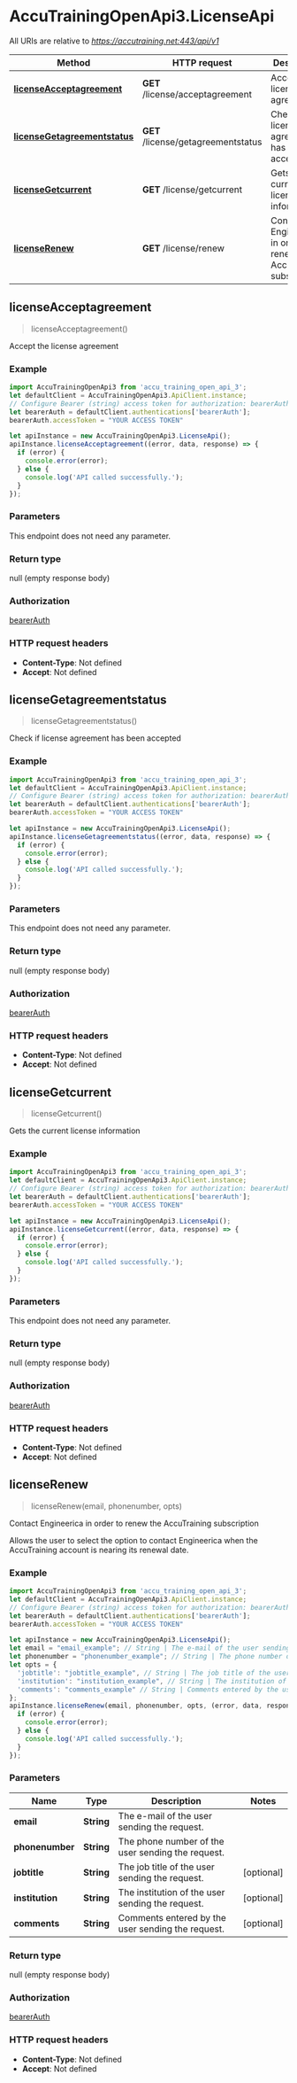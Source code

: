 # AccuTrainingOpenApi3.LicenseApi

All URIs are relative to *https://accutraining.net:443/api/v1*

Method | HTTP request | Description
------------- | ------------- | -------------
[**licenseAcceptagreement**](LicenseApi.md#licenseAcceptagreement) | **GET** /license/acceptagreement | Accept the license agreement
[**licenseGetagreementstatus**](LicenseApi.md#licenseGetagreementstatus) | **GET** /license/getagreementstatus | Check if license agreement has been accepted
[**licenseGetcurrent**](LicenseApi.md#licenseGetcurrent) | **GET** /license/getcurrent | Gets the current license information
[**licenseRenew**](LicenseApi.md#licenseRenew) | **GET** /license/renew | Contact Engineerica in order to renew the AccuTraining subscription



## licenseAcceptagreement

> licenseAcceptagreement()

Accept the license agreement

### Example

```javascript
import AccuTrainingOpenApi3 from 'accu_training_open_api_3';
let defaultClient = AccuTrainingOpenApi3.ApiClient.instance;
// Configure Bearer (string) access token for authorization: bearerAuth
let bearerAuth = defaultClient.authentications['bearerAuth'];
bearerAuth.accessToken = "YOUR ACCESS TOKEN"

let apiInstance = new AccuTrainingOpenApi3.LicenseApi();
apiInstance.licenseAcceptagreement((error, data, response) => {
  if (error) {
    console.error(error);
  } else {
    console.log('API called successfully.');
  }
});
```

### Parameters

This endpoint does not need any parameter.

### Return type

null (empty response body)

### Authorization

[bearerAuth](../README.md#bearerAuth)

### HTTP request headers

- **Content-Type**: Not defined
- **Accept**: Not defined


## licenseGetagreementstatus

> licenseGetagreementstatus()

Check if license agreement has been accepted

### Example

```javascript
import AccuTrainingOpenApi3 from 'accu_training_open_api_3';
let defaultClient = AccuTrainingOpenApi3.ApiClient.instance;
// Configure Bearer (string) access token for authorization: bearerAuth
let bearerAuth = defaultClient.authentications['bearerAuth'];
bearerAuth.accessToken = "YOUR ACCESS TOKEN"

let apiInstance = new AccuTrainingOpenApi3.LicenseApi();
apiInstance.licenseGetagreementstatus((error, data, response) => {
  if (error) {
    console.error(error);
  } else {
    console.log('API called successfully.');
  }
});
```

### Parameters

This endpoint does not need any parameter.

### Return type

null (empty response body)

### Authorization

[bearerAuth](../README.md#bearerAuth)

### HTTP request headers

- **Content-Type**: Not defined
- **Accept**: Not defined


## licenseGetcurrent

> licenseGetcurrent()

Gets the current license information

### Example

```javascript
import AccuTrainingOpenApi3 from 'accu_training_open_api_3';
let defaultClient = AccuTrainingOpenApi3.ApiClient.instance;
// Configure Bearer (string) access token for authorization: bearerAuth
let bearerAuth = defaultClient.authentications['bearerAuth'];
bearerAuth.accessToken = "YOUR ACCESS TOKEN"

let apiInstance = new AccuTrainingOpenApi3.LicenseApi();
apiInstance.licenseGetcurrent((error, data, response) => {
  if (error) {
    console.error(error);
  } else {
    console.log('API called successfully.');
  }
});
```

### Parameters

This endpoint does not need any parameter.

### Return type

null (empty response body)

### Authorization

[bearerAuth](../README.md#bearerAuth)

### HTTP request headers

- **Content-Type**: Not defined
- **Accept**: Not defined


## licenseRenew

> licenseRenew(email, phonenumber, opts)

Contact Engineerica in order to renew the AccuTraining subscription

Allows the user to select the option to contact Engineerica when the AccuTraining account is nearing its renewal date.

### Example

```javascript
import AccuTrainingOpenApi3 from 'accu_training_open_api_3';
let defaultClient = AccuTrainingOpenApi3.ApiClient.instance;
// Configure Bearer (string) access token for authorization: bearerAuth
let bearerAuth = defaultClient.authentications['bearerAuth'];
bearerAuth.accessToken = "YOUR ACCESS TOKEN"

let apiInstance = new AccuTrainingOpenApi3.LicenseApi();
let email = "email_example"; // String | The e-mail of the user sending the request.
let phonenumber = "phonenumber_example"; // String | The phone number of the user sending the request.
let opts = {
  'jobtitle': "jobtitle_example", // String | The job title of the user sending the request.
  'institution': "institution_example", // String | The institution of the user sending the request.
  'comments': "comments_example" // String | Comments entered by the user sending the request.
};
apiInstance.licenseRenew(email, phonenumber, opts, (error, data, response) => {
  if (error) {
    console.error(error);
  } else {
    console.log('API called successfully.');
  }
});
```

### Parameters


Name | Type | Description  | Notes
------------- | ------------- | ------------- | -------------
 **email** | **String**| The e-mail of the user sending the request. | 
 **phonenumber** | **String**| The phone number of the user sending the request. | 
 **jobtitle** | **String**| The job title of the user sending the request. | [optional] 
 **institution** | **String**| The institution of the user sending the request. | [optional] 
 **comments** | **String**| Comments entered by the user sending the request. | [optional] 

### Return type

null (empty response body)

### Authorization

[bearerAuth](../README.md#bearerAuth)

### HTTP request headers

- **Content-Type**: Not defined
- **Accept**: Not defined

